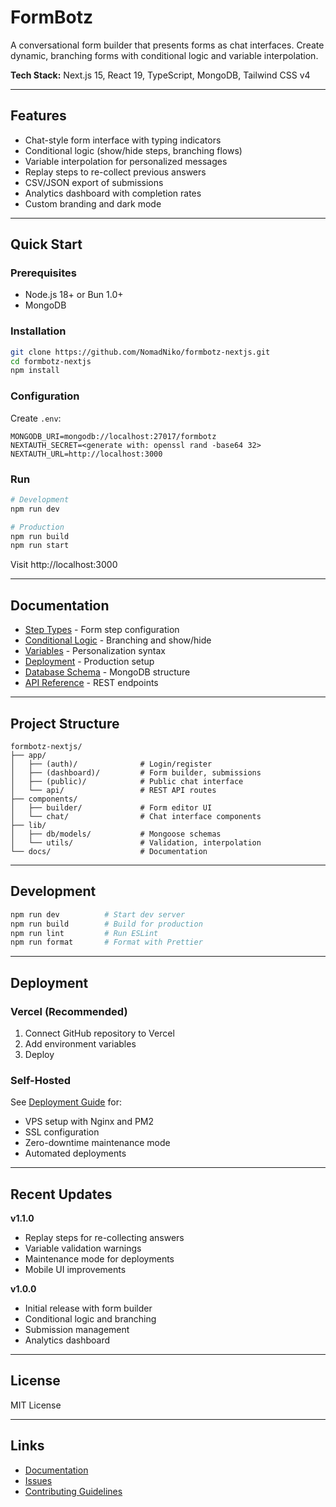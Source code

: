 # FormBotz

A conversational form builder that presents forms as chat interfaces. Create dynamic, branching forms with conditional logic and variable interpolation.

**Tech Stack:** Next.js 15, React 19, TypeScript, MongoDB, Tailwind CSS v4

---

## Features

- Chat-style form interface with typing indicators
- Conditional logic (show/hide steps, branching flows)
- Variable interpolation for personalized messages
- Replay steps to re-collect previous answers
- CSV/JSON export of submissions
- Analytics dashboard with completion rates
- Custom branding and dark mode

---

## Quick Start

### Prerequisites
- Node.js 18+ or Bun 1.0+
- MongoDB

### Installation

```bash
git clone https://github.com/NomadNiko/formbotz-nextjs.git
cd formbotz-nextjs
npm install
```

### Configuration

Create `.env`:
```env
MONGODB_URI=mongodb://localhost:27017/formbotz
NEXTAUTH_SECRET=<generate with: openssl rand -base64 32>
NEXTAUTH_URL=http://localhost:3000
```

### Run

```bash
# Development
npm run dev

# Production
npm run build
npm run start
```

Visit http://localhost:3000

---

## Documentation

- [Step Types](./docs/step-types.md) - Form step configuration
- [Conditional Logic](./docs/conditional-logic.md) - Branching and show/hide
- [Variables](./docs/variable-interpolation.md) - Personalization syntax
- [Deployment](./docs/deployment.md) - Production setup
- [Database Schema](./docs/database-schema.md) - MongoDB structure
- [API Reference](./docs/api-reference.md) - REST endpoints

---

## Project Structure

```
formbotz-nextjs/
├── app/
│   ├── (auth)/              # Login/register
│   ├── (dashboard)/         # Form builder, submissions
│   ├── (public)/            # Public chat interface
│   └── api/                 # REST API routes
├── components/
│   ├── builder/             # Form editor UI
│   └── chat/                # Chat interface components
├── lib/
│   ├── db/models/           # Mongoose schemas
│   └── utils/               # Validation, interpolation
└── docs/                    # Documentation
```

---

## Development

```bash
npm run dev          # Start dev server
npm run build        # Build for production
npm run lint         # Run ESLint
npm run format       # Format with Prettier
```

---

## Deployment

### Vercel (Recommended)
1. Connect GitHub repository to Vercel
2. Add environment variables
3. Deploy

### Self-Hosted
See [Deployment Guide](./docs/deployment.md) for:
- VPS setup with Nginx and PM2
- SSL configuration
- Zero-downtime maintenance mode
- Automated deployments

---

## Recent Updates

**v1.1.0**
- Replay steps for re-collecting answers
- Variable validation warnings
- Maintenance mode for deployments
- Mobile UI improvements

**v1.0.0**
- Initial release with form builder
- Conditional logic and branching
- Submission management
- Analytics dashboard

---

## License

MIT License

---

## Links

- [Documentation](./docs/)
- [Issues](https://github.com/NomadNiko/formbotz-nextjs/issues)
- [Contributing Guidelines](./docs/README.md#contributing-to-docs)
